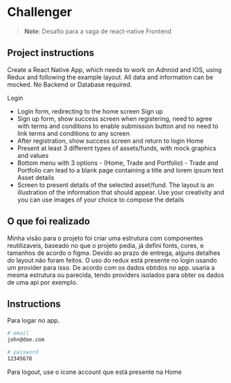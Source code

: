# Challenger

> **Note**: Desafio para a vaga de react-native Frontend

## Project instructions

Create a React Native App, which needs to work on Adnroid and IOS, using Redux and following the example layout. All data and information can be mocked. No Backend or Database required.

Login

- Login form, redirecting to the home screen
  Sign up
- Sign up form, show success screen when registering, need to agree with terms and conditions to enable submission button and no need to link terms and conditions to any screen
- After registration, show success screen and return to login
  Home
- Present at least 3 different types of assets/funds, with mock graphics and values
- Bottom menu with 3 options - (Home, Trade and Portfolio) - Trade and Portfolio can lead to a blank page containing a title and lorem ipsum text
  Asset details
- Screen to present details of the selected asset/fund. The layout is an illustration of the information that should appear. Use your creativity and you can use images of your choice to compose the details

## O que foi realizado

Minha visão para o projeto foi criar uma estrutura com componentes reutilizaveis, baseado no que o projeto pedia, já defini fonts, cores, e tamanhos de acordo o figma.
Devido ao prazo de entrega, alguns detalhes do layout não foram feitos.
O uso do redux está presente no login usando um provider para isso. De acordo com os dados obtidos no app. usaria a mesma estrutura ou parecida, tendo providers isolados para obter os dados de uma api por exemplo.

## Instructions

Para logar no app.

```bash
# email
john@doe.com

# password
12345678
```

Para logout, use o ícone account que está presente na Home
